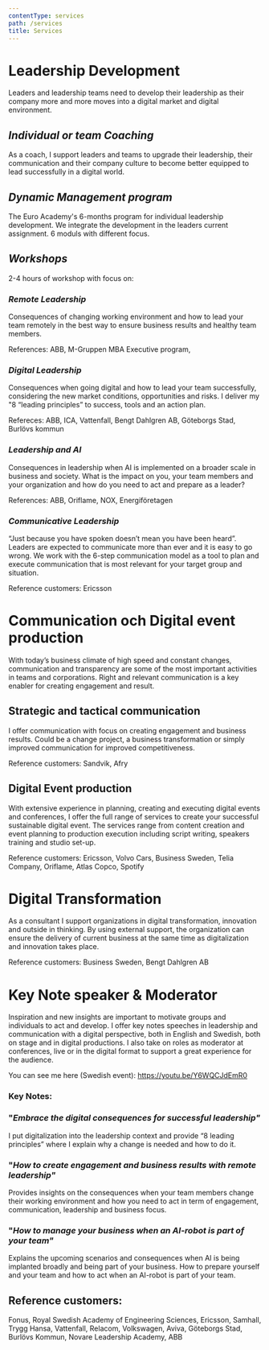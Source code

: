 ```yaml
---
contentType: services
path: /services
title: Services
---
```

# **Leadership  Development**

Leaders and leadership teams need to develop their leadership as their company more and more moves into a digital market and digital environment.

## _Individual_ _or team Coaching_

As a coach, I support leaders and teams to upgrade their leadership, their communication and their company culture to become better equipped to lead successfully in a digital world.

## _Dynamic Management program_

The Euro Academy's 6-months program for individual leadership development. We integrate the development in the leaders current assignment. 6 moduls with different focus.  

## _Workshops_

2-4 hours of workshop with focus on:

### _Remote Leadership_

Consequences of changing working environment and how to lead your team remotely in the best way to ensure business results and healthy team members. 

References: ABB, M-Gruppen MBA Executive program, 

### _Digital Leadership_

Consequences when going digital and how to lead your team successfully, considering the new market conditions, opportunities and risks. I deliver my "8 “leading principles” to success, tools and an action plan.

Refereces: ABB, ICA, Vattenfall, Bengt Dahlgren AB, Göteborgs Stad, Burlövs kommun

### _Leadership and AI_

Consequences in leadership when AI is implemented on a broader scale in business and society. What is the impact on you, your team members and your organization and how do you need to act and prepare as a leader?

References: ABB, Oriflame, NOX, Energiföretagen

### _Communicative Leadership_

“Just because you have spoken doesn’t mean you have been heard”. Leaders are expected to communicate more than ever and it is easy to go wrong. We work with the 6-step communication model as a tool to plan and execute communication that is most relevant for your target group and situation.

Reference customers: Ericsson

### 

# Communication och Digital event production

With today’s business climate of high speed and constant changes, communication and transparency are some of the most important activities in teams and corporations. Right and relevant communication is a key enabler for creating engagement and result.

## Strategic and tactical communication

I offer communication with focus on creating engagement and business results. Could be a change project, a business transformation or simply improved communication for improved competitiveness.

Reference customers: Sandvik, Afry

## Digital Event production

With extensive experience in planning, creating and executing digital events and conferences, I offer the full range of services to create your successful sustainable digital event. The services range from content creation and event planning to production execution including script writing, speakers training and studio set-up.

Reference customers: Ericsson, Volvo Cars, Business Sweden, Telia Company, Oriflame, Atlas Copco, Spotify

### 

# Digital Transformation

As a consultant I support organizations in digital transformation, innovation and outside in thinking. By using external support, the organization can ensure the delivery of current business at the same time as digitalization and innovation takes place.

Reference customers: Business Sweden, Bengt Dahlgren AB

### 

# Key Note speaker & Moderator

Inspiration and new insights are important to motivate groups and individuals to act and develop. I offer key notes speeches in leadership and communication with a digital perspective, both in English and Swedish, both on stage and in digital productions.  I also take on roles as moderator at conferences, live or in the digital format to support a great experience for the audience.

You can see me here (Swedish event): https://youtu.be/Y6WQCJdEmR0

### Key Notes:

### "_Embrace the digital consequences for successful leadership"_

I put digitalization into the leadership context and provide “8 leading principles” where I explain why a change is needed and how to do it.

### "_How to create engagement and business results with remote leadership"_

Provides insights on the consequences when your team members change their working environment and how you need to act in term of engagement, communication, leadership and business focus.

### "_How to manage your business when an AI-robot is part of your team"_

Explains the upcoming scenarios and consequences when AI is being implanted broadly and being part of your business. How to prepare yourself and your team and how to act when an AI-robot is part of your team.

## Reference customers:

Fonus, Royal Swedish Academy of Engineering Sciences, Ericsson, Samhall, Trygg Hansa, Vattenfall, Relacom, Volkswagen, Aviva, Göteborgs Stad, Burlövs Kommun, Novare Leadership Academy, ABB

### 

###
